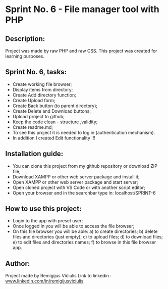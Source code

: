 # Sprint No. 6 - File manager tool with PHP

## Description:

Project was made by raw PHP and raw CSS. This project was created for learning purposes.

## Sprint No. 6, tasks:

* Create working file browser;
* Display items from directory;
* Create Add directory function;
* Create Upload form;
* Create Back button (to parent directory);
* Create Delete and Download buttons;
* Upload project to github;
* Keep the code clean - structure ,validity;
* Create readme.md;
* To see this project it is needed to log in (authentication mechanism).
* In addition I created Edit functionality !!!

## Installation guide:
  
*   You can clone this project from my github repository or download ZIP file;
*   Download XAMPP or other web server package and install it;
*   Open XAMPP or other web server package and start server;
*   Open cloned project with VS Code or with another script editor;
*   Open your browser and in the searchbar type in: localhost/SPRINT-6

## How to use this project:
*   Login to the app with preset user;
*   Once logged in you will be able to access the file browser;
*   On this file browser you will be able:
    a) to create directories;
    b) delete files and directories (just empty);
    c) to upload files;
    d) to download files;
    e) to edit files and directories names;
    f) to browse in this file browser app.

## Author:

Project made by Remigijus Vičiulis
Link to linkedin : www.linkedin.com/in/remigijusviciulis